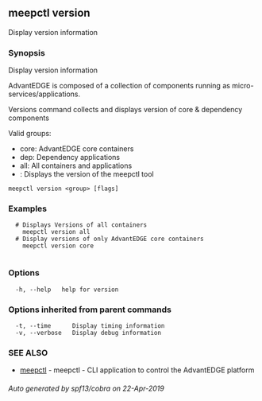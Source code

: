 ## meepctl version

Display version information

### Synopsis

Display version information

AdvantEDGE is composed of a collection of components running as micro-services/applications.

Versions command collects and displays version of core & dependency components

Valid groups:
  * core: AdvantEDGE core containers
  * dep:  Dependency applications
  * all:  All containers and applications
  * <none>: Displays the version of the meepctl tool
                        

```
meepctl version <group> [flags]
```

### Examples

```
  # Displays Versions of all containers
    meepctl version all
  # Display versions of only AdvantEDGE core containers
    meepctl version core
                        
```

### Options

```
  -h, --help   help for version
```

### Options inherited from parent commands

```
  -t, --time      Display timing information
  -v, --verbose   Display debug information
```

### SEE ALSO

* [meepctl](meepctl.md)	 - meepctl - CLI application to control the AdvantEDGE platform

###### Auto generated by spf13/cobra on 22-Apr-2019
